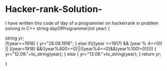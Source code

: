 # Hacker-rank-Solution-
I have written this code of day of a programmer on hackerrank in problem solving in C++
string dayOfProgrammer(int year) {
    
 string yr;   
if(year==1918)
{
    yr="26.09.1918";
}
else if(((year <=1917) && (year % 4==0)) || ((year>1918) &&((year%400==0)||((year%4==0)&&(year%100!=0)))))
  {
      yr="12.09."+to_string(year);
  }
 else {
     yr="13.09."+to_string(year);
 } 
return yr;

}
